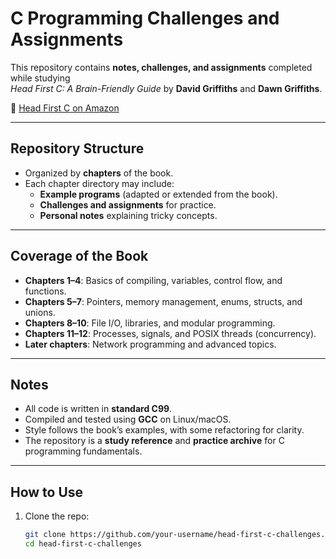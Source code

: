 # C Programming Challenges and Assignments

This repository contains **notes, challenges, and assignments** completed while studying  
*Head First C: A Brain-Friendly Guide* by **David Griffiths** and **Dawn Griffiths**.  

📘 [Head First C on Amazon](https://www.amazon.com/-/es/Head-First-C-Brain-Friendly-Guide/dp/1449399916)

---

## Repository Structure
- Organized by **chapters** of the book.  
- Each chapter directory may include:
  - **Example programs** (adapted or extended from the book).  
  - **Challenges and assignments** for practice.  
  - **Personal notes** explaining tricky concepts.  

---

## Coverage of the Book
- **Chapters 1–4**: Basics of compiling, variables, control flow, and functions.  
- **Chapters 5–7**: Pointers, memory management, enums, structs, and unions.  
- **Chapters 8–10**: File I/O, libraries, and modular programming.  
- **Chapters 11–12**: Processes, signals, and POSIX threads (concurrency).  
- **Later chapters**: Network programming and advanced topics.  

---

## Notes
- All code is written in **standard C99**.  
- Compiled and tested using **GCC** on Linux/macOS.  
- Style follows the book’s examples, with some refactoring for clarity.  
- The repository is a **study reference** and **practice archive** for C programming fundamentals.  

---

## How to Use
1. Clone the repo:
   ```bash
   git clone https://github.com/your-username/head-first-c-challenges.git
   cd head-first-c-challenges
